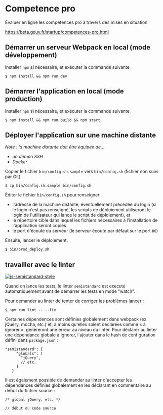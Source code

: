 # Competence pro

Évaluer en ligne les compétences pro à travers des mises en situation

https://beta.gouv.fr/startup/competences-pro.html

## Démarrer un serveur Webpack en local (mode développement)

Installer `npm` si nécessaire, et exécuter la commande suivante.

```
$ npm install && npm run dev
```

## Démarrer l'application en local (mode production)

Installer `npm` si nécessaire, et exécuter la commande suivante.

```
$ npm install && npm run build && npm start
```

## Déployer l'application sur une machine distante

_Note : la machine distante doit être équipée de…_
- _un démon SSH_
- _Docker_


Copier le fichier `bin/config.sh.sample` vers `bin/config.sh` (fichier non suivi par Git)
```
$ cp bin/config.sh.sample bin/config.sh
```

Éditer le fichier `bin/config.sh` pour renseigner
- l'adresse de la machine distante, éventuellement précédée du login (si le
  login n'est pas renseigné, les scripts de déploiement utiliseront le login de
  l'utilisateur qui lance le script de déploiement), et
- le répertoire cible dans lequel les fichiers nécessaires à l'installation de l'application seront copiés.
- le port d'écoute du serveur (le serveur écoute par défaut sur le port `80`)

Ensuite, lancer le déploiement.
```
$ bin/prod_deploy.sh
```

## travailler avec le linter

[![js-semistandard-style](https://img.shields.io/badge/code%20style-semistandard-brightgreen.svg?style=flat-square)](https://github.com/Flet/semistandard)

Quand on lance les tests, le linter `semistandard` est executé automatiquement avant de démarrer les tests en mode "watch".

Pour demander au linter de tenter de corriger les problèmes lancer :

```
$ npm run lint -- --fix
```

Certaines dépendences sont définies globalement dans webpack (ex. jQuery, mocha, etc.) et, à moins qu'elles soient déclarées comme « à ignorer », génèreront une erreur au niveau du linter. Pour déclarer au linter une dépendance globale à ignorer, l'ajouter dans le hash de configuration défini dans `package.json` :

```
"semistandard": {
     "globals": [
       "jQuery",
       // etc.
     ]
   }
```

Il est également possible de demander au linter d'accepter les dépendances définies globalement en les déclarant en commentaire au début du fichier source :

```
/* global jQuery, etc. */

// début du code source
```

